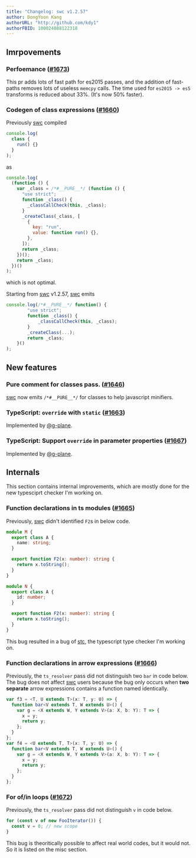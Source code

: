 ```yaml
---
title: "Changelog: swc v1.2.57"
author: DongYoon Kang
authorURL: "http://github.com/kdy1"
authorFBID: 100024888122318
---
```


## Imrpovements

### Perfoemance ([#1673](https://github.com/swc-project/swc/pull/1673))

This pr adds lots of fast path for es2015 passes, and the addition of fast-paths removes lots of useless `memcpy` calls. The time used for `es2015 -> es5` transforms is reduced about 33%. (It's now 50% faster).

### Codegen of class expressions ([#1660](https://github.com/swc-project/swc/issues/1660))

Previously [swc][] compiled

```js
console.log(
  class {
    run() {}
  }
);
```

as

```js
console.log(
  (function () {
    var _class = /*#__PURE__*/ (function () {
      "use strict";
      function _class() {
        _classCallCheck(this, _class);
      }
      _createClass(_class, [
        {
          key: "run",
          value: function run() {},
        },
      ]);
      return _class;
    })();
    return _class;
  })()
);
```

which is not optimal.

Starting from [swc][] v1.2.57, [swc][] emits

```js
console.log(/*#__PURE__*/ function() {
        "use strict";
        function _class() {
            _classCallCheck(this, _class);
        }
        _createClass(...);
        return _class;
    }()
);
```

## New features

### Pure comment for classes pass. ([#1646](https://github.com/swc-project/swc/pull/1646))

[swc][] now emits `/*#__PURE__*/` for classes to help javascript minifiers.

### TypeScript: `override` with `static` ([#1663](https://github.com/swc-project/swc/pull/1663))

Implemented by [@g-plane](https://github.com/g-plane).

### TypeScript: Support `override` in parameter properties ([#1667](https://github.com/swc-project/swc/pull/1667))

Implemented by [@g-plane](https://github.com/g-plane).

## Internals

This section contains internal improvements, which are mostly done for the new typesciprt checker I'm working on.

### Function declarations in ts modules ([#1665](https://github.com/swc-project/swc/pull/1665))

Previously, [swc][] didn't identified `F2`s in below code.

```ts
module M {
  export class A {
    name: string;
  }

  export function F2(x: number): string {
    return x.toString();
  }
}

module N {
  export class A {
    id: number;
  }

  export function F2(x: number): string {
    return x.toString();
  }
}
```

This bug resulted in a bug of [stc][], the typescript type checker I'm working on.

### Function declarations in arrow expressions ([#1666](https://github.com/swc-project/swc/pull/1666))

Previously, the `ts_resolver` pass did not distinguish two `bar` in code below.
The bug does not affect [swc][] users because the bug only occurs when **two separate** arrow expressions contains a function named identically.

```ts
var f3 = <T, U extends T>(x: T, y: U) => {
  function bar<V extends T, W extends U>() {
    var g = <X extends W, Y extends V>(a: X, b: Y): T => {
      x = y;
      return y;
    };
  }
};
var f4 = <U extends T, T>(x: T, y: U) => {
  function bar<V extends T, W extends U>() {
    var g = <X extends W, Y extends V>(a: X, b: Y): T => {
      x = y;
      return y;
    };
  }
};
```

### For of/in loops ([#1672](https://github.com/swc-project/swc/pull/1672))

Previously, the `ts_resolver` pass did not distinguish `v` in code below.

```ts
for (const v of new FooIterator()) {
  const v = 0; // new scope
}
```

This bug is theoritically possible to affect real world codes, but it would not. So it is listed on the misc section.

[swc]: https://swc.rs
[stc]: https://stc.dudy.dev
